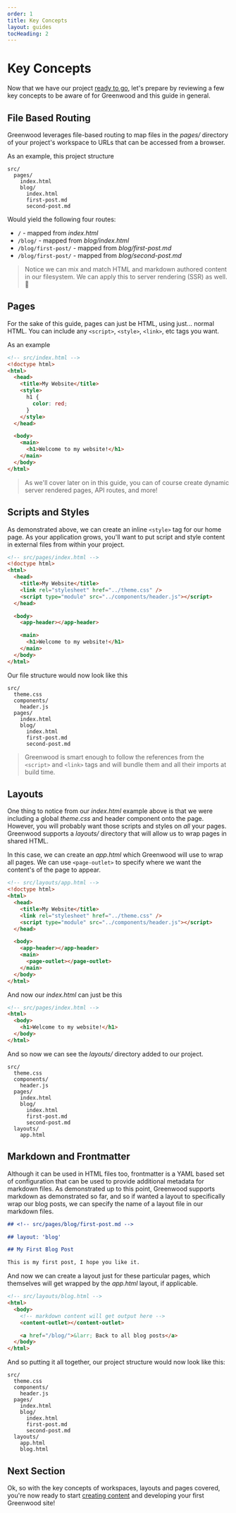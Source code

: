 ```yaml
---
order: 1
title: Key Concepts
layout: guides
tocHeading: 2
---
```


# Key Concepts

Now that we have our project [ready to go](/guides/getting-started/#setup), let's prepare by reviewing a few key concepts to be aware of for Greenwood and this guide in general.

## File Based Routing

Greenwood leverages file-based routing to map files in the _pages/_ directory of your project's workspace to URLs that can be accessed from a browser.

As an example, this project structure

```shell
src/
  pages/
    index.html
    blog/
      index.html
      first-post.md
      second-post.md
```

Would yield the following four routes:

- `/` - mapped from _index.html_
- `/blog/` - mapped from _blog/index.html_
- `/blog/first-post/` - mapped from _blog/first-post.md_
- `/blog/first-post/` - mapped from _blog/second-post.md_

> Notice we can mix and match HTML and markdown authored content in our filesystem. We can apply this to server rendering (SSR) as well. 👀

## Pages

For the sake of this guide, pages can just be HTML, using just... normal HTML. You can include any `<script>`, `<style>`, `<link>`, etc tags you want.

As an example

```html
<!-- src/index.html -->
<!doctype html>
<html>
  <head>
    <title>My Website</title>
    <style>
      h1 {
        color: red;
      }
    </style>
  </head>

  <body>
    <main>
      <h1>Welcome to my website!</h1>
    </main>
  </body>
</html>
```

> As we'll cover later on in this guide, you can of course create dynamic server rendered pages, API routes, and more!

## Scripts and Styles

As demonstrated above, we can create an inline `<style>` tag for our home page. As your application grows, you'll want to put script and style content in external files from within your project.

```html
<!-- src/pages/index.html -->
<!doctype html>
<html>
  <head>
    <title>My Website</title>
    <link rel="stylesheet" href="../theme.css" />
    <script type="module" src="../components/header.js"></script>
  </head>

  <body>
    <app-header></app-header>

    <main>
      <h1>Welcome to my website!</h1>
    </main>
  </body>
</html>
```

Our file structure would now look like this

```shell
src/
  theme.css
  components/
    header.js
  pages/
    index.html
    blog/
      index.html
      first-post.md
      second-post.md
```

> Greenwood is smart enough to follow the references from the `<script>` and `<link>` tags and will bundle them and all their imports at build time.

## Layouts

One thing to notice from our _index.html_ example above is that we were including a global _theme.css_ and header component onto the page. However, you will probably want those scripts and styles on _all_ your pages. Greenwood supports a _layouts/_ directory that will allow us to wrap pages in shared HTML.

In this case, we can create an _app.html_ which Greenwood will use to wrap all pages. We can use `<page-outlet>` to specify where we want the content's of the page to appear.

```html
<!-- src/layouts/app.html -->
<!doctype html>
<html>
  <head>
    <title>My Website</title>
    <link rel="stylesheet" href="../theme.css" />
    <script type="module" src="../components/header.js"></script>
  </head>

  <body>
    <app-header></app-header>
    <main>
      <page-outlet></page-outlet>
    </main>
  </body>
</html>
```

And now our _index.html_ can just be this

```html
<!-- src/pages/index.html -->
<html>
  <body>
    <h1>Welcome to my website!</h1>
  </body>
</html>
```

And so now we can see the _layouts/_ directory added to our project.

```shell
src/
  theme.css
  components/
    header.js
  pages/
    index.html
    blog/
      index.html
      first-post.md
      second-post.md
  layouts/
    app.html
```

## Markdown and Frontmatter

Although it can be used in HTML files too, frontmatter is a YAML based set of configuration that can be used to provide additional metadata for markdown files. As demonstrated up to this point, Greenwood supports markdown as demonstrated so far, and so if wanted a layout to specifically wrap our blog posts, we can specify the name of a layout file in our markdown files.

```md
## <!-- src/pages/blog/first-post.md -->

## layout: 'blog'

## My First Blog Post

This is my first post, I hope you like it.
```

And now we can create a layout just for these particular pages, which themselves will get wrapped by the _app.html_ layout, if applicable.

```html
<!-- src/layouts/blog.html -->
<html>
  <body>
    <!-- markdown content will get output here -->
    <content-outlet></content-outlet>

    <a href="/blog/">&larr; Back to all blog posts</a>
  </body>
</html>
```

And so putting it all together, our project structure would now look like this:

```shell
src/
  theme.css
  components/
    header.js
  pages/
    index.html
    blog/
      index.html
      first-post.md
      second-post.md
  layouts/
    app.html
    blog.html
```

## Next Section

Ok, so with the key concepts of workspaces, layouts and pages covered, you're now ready to start [creating content](/getting-started/creating-content/) and developing your first Greenwood site!
